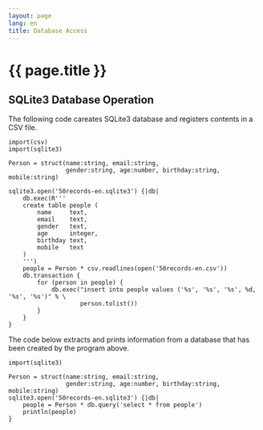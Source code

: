 ```yaml
---
layout: page
lang: en
title: Database Access
---
```


# {{ page.title }}

## SQLite3 Database Operation

The following code careates SQLite3 database and registers contents in a CSV file.

    import(csv)
    import(sqlite3)
    
    Person = struct(name:string, email:string,
                    gender:string, age:number, birthday:string, mobile:string)
    
    sqlite3.open('50records-en.sqlite3') {|db|
        db.exec(R'''
        create table people (
            name     text,
            email    text,
            gender   text,
            age      integer,
            birthday text,
            mobile   text
        )
        ''')
        people = Person * csv.readlines(open('50records-en.csv'))
        db.transaction {
            for (person in people) {
                db.exec("insert into people values ('%s', '%s', '%s', %d, '%s', '%s')" % \
                        person.tolist())
            }
        }
    }

The code below extracts and prints information from a database that has been
created by the program above.

    import(sqlite3)
    
    Person = struct(name:string, email:string,
                    gender:string, age:number, birthday:string, mobile:string)
    sqlite3.open('50records-en.sqlite3') {|db|
        people = Person * db.query('select * from people')
        println(people)
    }
